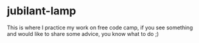 # jubilant-lamp
This is where I practice my work on free code camp, if you see something and would like to share some advice, you know what to do ;) 
